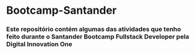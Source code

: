 # Bootcamp-Santander
### Este repositório contém algumas das atividades que tenho feito durante o Santander Bootcamp Fullstack Developer pela Digital Innovation One
